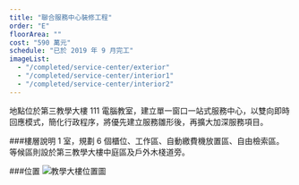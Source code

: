 ```yaml
---
title: "聯合服務中心裝修工程"
order: "E"
floorArea: ""
cost: "590 萬元"
schedule: "已於 2019 年 9 月完工"
imageList:
  - "/completed/service-center/exterior"
  - "/completed/service-center/interior1"
  - "/completed/service-center/interior2"
---
```


<div class="description">
  <p>地點位於第三教學大樓 111 電腦教室，建立單一窗口一站式服務中心，以雙向即時回應模式，簡化行政程序，將優先建立服務雛形後，再擴大加深服務項目。</p>
</div>

###樓層說明
1 室，規劃 6 個櫃位、工作區、自動繳費機放置區、自由檢索區。等候區則設於第三教學大樓中庭區及戶外木棧道旁。

###位置
![教學大樓位置圖](/completed/service-center/map.png)
